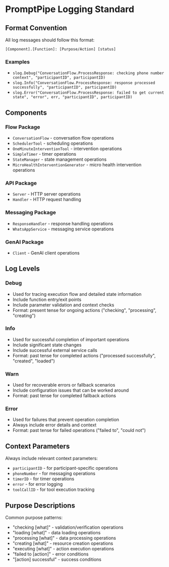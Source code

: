 # PromptPipe Logging Standard

## Format Convention

All log messages should follow this format:

```
[Component].[Function]: [Purpose/Action] [status]
```

### Examples

- `slog.Debug("ConversationFlow.ProcessResponse: checking phone number context", "participantID", participantID)`
- `slog.Info("ConversationFlow.ProcessResponse: response processed successfully", "participantID", participantID)`
- `slog.Error("ConversationFlow.ProcessResponse: failed to get current state", "error", err, "participantID", participantID)`

## Components

### Flow Package

- `ConversationFlow` - conversation flow operations
- `SchedulerTool` - scheduling operations  
- `OneMinuteInterventionTool` - intervention operations
- `SimpleTimer` - timer operations
- `StateManager` - state management operations
- `MicroHealthInterventionGenerator` - micro health intervention operations

### API Package

- `Server` - HTTP server operations
- `Handler` - HTTP request handling

### Messaging Package

- `ResponseHandler` - response handling operations
- `WhatsAppService` - messaging service operations

### GenAI Package

- `Client` - GenAI client operations

## Log Levels

### Debug

- Used for tracing execution flow and detailed state information
- Include function entry/exit points
- Include parameter validation and context checks
- Format: present tense for ongoing actions ("checking", "processing", "creating")

### Info  

- Used for successful completion of important operations
- Include significant state changes
- Include successful external service calls
- Format: past tense for completed actions ("processed successfully", "created", "loaded")

### Warn

- Used for recoverable errors or fallback scenarios
- Include configuration issues that can be worked around
- Format: past tense for completed fallback actions

### Error

- Used for failures that prevent operation completion
- Always include error details and context
- Format: past tense for failed operations ("failed to", "could not")

## Context Parameters

Always include relevant context parameters:

- `participantID` - for participant-specific operations
- `phoneNumber` - for messaging operations  
- `timerID` - for timer operations
- `error` - for error logging
- `toolCallID` - for tool execution tracking

## Purpose Descriptions

Common purpose patterns:

- "checking [what]" - validation/verification operations
- "loading [what]" - data loading operations
- "processing [what]" - data processing operations  
- "creating [what]" - resource creation operations
- "executing [what]" - action execution operations
- "failed to [action]" - error conditions
- "[action] successful" - success conditions

